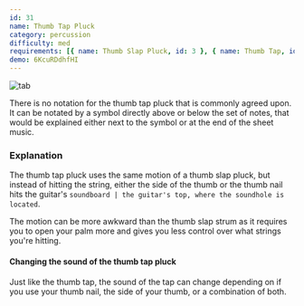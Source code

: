 ```yaml
---
id: 31
name: Thumb Tap Pluck
category: percussion
difficulty: med
requirements: [{ name: Thumb Slap Pluck, id: 3 }, { name: Thumb Tap, id: 29 }]
demo: 6KcuRDdhfHI
---
```


![tab](/img/t/thumb-tap-pluck.jpg)

There is no notation for the thumb tap pluck that is commonly agreed upon. It can be notated by a symbol directly above or below the set of notes, that would be explained either next to the symbol or at the end of the sheet music.

### Explanation

The thumb tap pluck uses the same motion of a thumb slap pluck, but instead of hitting the string, either the side of the thumb or the thumb nail hits the guitar's `soundboard | the guitar's top, where the soundhole is located`.

The motion can be more awkward than the thumb slap strum as it requires you to open your palm more and gives you less control over what strings you're hitting.

#### Changing the sound of the thumb tap pluck

Just like the thumb tap, the sound of the tap can change depending on if you use your thumb nail, the side of your thumb, or a combination of both.
